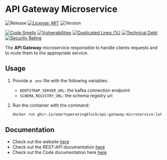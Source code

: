 # API Gateway Microservice

![Release](https://github.com/smartoperatingblock/api-gateway-microservice/actions/workflows/build-and-deploy.yml/badge.svg?style=plastic)
[![License: MIT](https://img.shields.io/badge/License-MIT-yellow.svg?style=plastic)](https://opensource.org/licenses/MIT)
![Version](https://img.shields.io/github/v/release/smartoperatingblock/api-gateway-microservice?style=plastic)

[![Code Smells](https://sonarcloud.io/api/project_badges/measure?project=SmartOperatingBlock_api-gateway-microservice&metric=code_smells)](https://sonarcloud.io/summary/new_code?id=SmartOperatingBlock_surgical-process-monitoring-microservice)
[![Vulnerabilities](https://sonarcloud.io/api/project_badges/measure?project=SmartOperatingBlock_api-gateway-microservice&metric=vulnerabilities)](https://sonarcloud.io/summary/new_code?id=SmartOperatingBlock_surgical-process-monitoring-microservice)
[![Duplicated Lines (%)](https://sonarcloud.io/api/project_badges/measure?project=SmartOperatingBlock_api-gateway-microservice&metric=duplicated_lines_density)](https://sonarcloud.io/summary/new_code?id=SmartOperatingBlock_surgical-process-monitoring-microservice)
[![Technical Debt](https://sonarcloud.io/api/project_badges/measure?project=SmartOperatingBlock_api-gateway-microservice&metric=sqale_index)](https://sonarcloud.io/summary/new_code?id=SmartOperatingBlock_surgical-process-monitoring-microservice)
[![Security Rating](https://sonarcloud.io/api/project_badges/measure?project=SmartOperatingBlock_api-gateway-microservice&metric=security_rating)](https://sonarcloud.io/summary/new_code?id=SmartOperatingBlock_surgical-process-monitoring-microservice)

The **API Gateway** microservice responsible to handle clients requests and to route them to the appropriate service.

## Usage
1. Provide a `.env` file with the following variables:
    - `BOOTSTRAP_SERVER_URL`: the kafka connection endpoint
    - `SCHEMA_REGISTRY_URL`: the schema registry url
   
2. Run the container with the command:
    ```bash
    docker run ghcr.io/smartoperatingblock/api-gateway-microservice:latest

## Documentation
- Check out the website [here](https://smartoperatingblock.github.io/api-gateway-microservice)
- Check out the _REST-API_ documentation [here](https://smartoperatingblock.github.io/api-gateway-microservice/documentation/openapi-doc)
- Check out the Code documentation here [here](https://smartoperatingblock.github.io/surgical-process-monitoring-microservice/documentation/code-doc)
